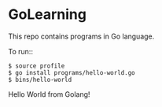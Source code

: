 # GoLearning
This repo contains programs in Go language.

To run::

    $ source profile
    $ go install programs/hello-world.go
    $ bins/hello-world
Hello World from Golang!

